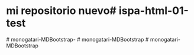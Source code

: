# mi repositorio nuevo#   i s p a - h t m l - 0 1 - t e s t  
 #   m o n o g a t a r i - M D B o o t s t r a p -  
 #   m o n o g a t a r i - M D B o o t s t r a p  
 #   m o n o g a t a r i - M D B o o t s t r a p  
 